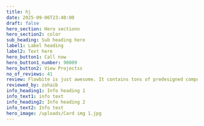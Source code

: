 ```yaml
---
title: hj
date: 2025-09-06T23:40:00
draft: false
hero_section: Hero sectionn
hero_section2: color
sub_heading: Sub heading here
label1: Label heading
label2: Text here
hero_button1: Call now
hero_button1_number: 90009
hero_button2: View Projectss
no_of_reviews: 41
review: Flowbite is just awesome. It contains tons of predesigned components and pages starting from login screen to complex dashboard. Perfect choice for your next Saas
reviewed_by: zohaib
info_heading1: Info heading 1
info_text1: info text
info_heading2: Info heading 2
info_text2: Info text
hero_image: /uploads/Card img 1.jpg
---
```



